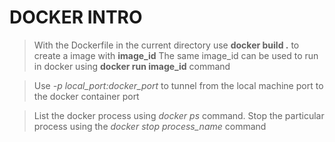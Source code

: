 # DOCKER INTRO

>With the Dockerfile in the current directory use **docker build .** to create a image with **image_id**
The same image_id can be used to run in docker using **docker run image_id** command

>Use *-p local_port:docker_port* to tunnel from the local machine port to the docker container port

>List the docker process using *docker ps* command.
Stop the particular process using the *docker stop process_name* command